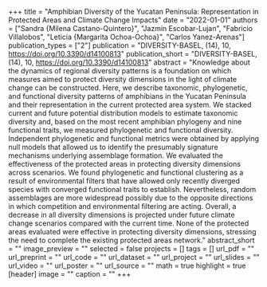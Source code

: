 +++
title = "Amphibian Diversity of the Yucatan Peninsula: Representation in
   Protected Areas and Climate Change Impacts"
date = "2022-01-01"
authors = ["Sandra {Milena Castano-Quintero}", "Jazmin Escobar-Lujan", "Fabricio Villalobos", "Leticia {Margarita Ochoa-Ochoa}", "Carlos Yanez-Arenas"]
publication_types = ["2"]
publication = "DIVERSITY-BASEL, (14), 10, https://doi.org/10.3390/d14100813"
publication_short = "DIVERSITY-BASEL, (14), 10, https://doi.org/10.3390/d14100813"
abstract = "Knowledge about the dynamics of regional diversity patterns is a
   foundation on which measures aimed to protect diversity dimensions in
   the light of climate change can be constructed. Here, we describe
   taxonomic, phylogenetic, and functional diversity patterns of amphibians
   in the Yucatan Peninsula and their representation in the current
   protected area system. We stacked current and future potential
   distribution models to estimate taxonomic diversity and, based on the
   most recent amphibian phylogeny and nine functional traits, we measured
   phylogenetic and functional diversity. Independent phylogenetic and
   functional metrics were obtained by applying null models that allowed us
   to identify the presumably signature mechanisms underlying assemblage
   formation. We evaluated the effectiveness of the protected areas in
   protecting diversity dimensions across scenarios. We found phylogenetic
   and functional clustering as a result of environmental filters that have
   allowed only recently diverged species with converged functional traits
   to establish. Nevertheless, random assemblages are more widespread
   possibly due to the opposite directions in which competition and
   environmental filtering are acting. Overall, a decrease in all diversity
   dimensions is projected under future climate change scenarios compared
   with the current time. None of the protected areas evaluated were
   effective in protecting diversity dimensions, stressing the need to
   complete the existing protected areas network."
abstract_short = ""
image_preview = ""
selected = false
projects = []
tags = []
url_pdf = ""
url_preprint = ""
url_code = ""
url_dataset = ""
url_project = ""
url_slides = ""
url_video = ""
url_poster = ""
url_source = ""
math = true
highlight = true
[header]
image = ""
caption = ""
+++
